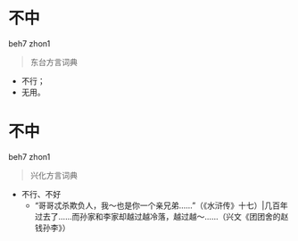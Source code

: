 # 不中
beh7 zhon1
> 东台方言词典
- 不行；
- 无用。

# 不中
beh7 zhon1
> 兴化方言词典
- 不行、不好
  - “哥哥忒杀欺负人，我～也是你一个亲兄弟……”（《水浒传》十七）|几百年过去了……而孙家和李家却越过越冷落，越过越～……（兴文《团团舍的赵钱孙李》）
